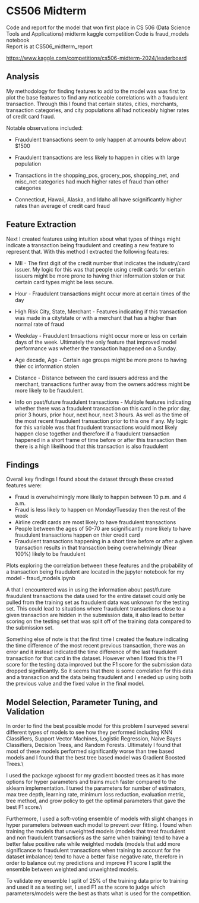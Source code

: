 # CS506 Midterm
Code and report for the model that won first place in CS 506 (Data Science Tools and Applications) midterm kaggle competition
Code is fraud_models notebook  
Report is at CS506_midterm_report

https://www.kaggle.com/competitions/cs506-midterm-2024/leaderboard

 ## Analysis
My methodology for finding features to add to the model was was first to plot the base features to find any noticeable correlations with a fraudulent transaction. Through this I found that certain states, cities, merchants, transaction categories, and city populations all had noticeably higher rates of credit card fraud.

Notable observations included:
- Fraudulent transactions seem to only happen at amounts below about $1500

- Fraudulent transactions are less likely to happen in cities with large population

- Transactions in the shopping_pos, grocery_pos, shopping_net, and misc_net categories had much higher rates of fraud than other categories

- Connecticut, Hawaii, Alaska, and Idaho all have scignificantly higher rates than average of credit card fraud

## Feature Extraction
Next I created features using intuition about what types of things might indicate a transaction being fraudulent and creating a new feature to represent that. With this method I extracted the following features:
- MII - The first digit of the credit number that indicates the industry/card issuer. My logic for this was that people using credit cards for certain issuers might be more prone to having thier information stolen or that certain card types might be less secure.

- Hour - Fraudulent transactions might occur more at certain times of the day

- High Risk City, State, Merchant - Features indicating if this transaction was made in a city/state or with a merchant that has a higher than normal rate of fraud

- Weekday - Fraudulent trnsactions might occur more or less on certain days of the week. Ultimately the only feature that improved model performance was whether the transaction happened on a Sunday.

- Age decade, Age - Certain age groups might be more prone to having thier cc information stolen

- Distance - Distance between the card issuers address and the merchant, transactions further away from the owners address might be more likely to be fraudulent.

- Info on past/future fraudulent transactions - Multiple features indicating whether there was a fraudulent transaction on this card in the prior day, prior 3 hours, prior hour, next hour, next 3 hours. As well as the time of the most recent fraudulent transaction prior to this one if any. My logic for this variable was that fraudulent transactions would most likely happen close together and therefore if a fraudulent transaction happened in a short frame of time before or after this transaction then there is a high likelihood that this transaction is also fraudulent 

## Findings
Overall key findings I found about the dataset through these created features were:
- Fraud is overwhelmingly more likely to happen between 10 p.m. and 4 a.m.
- Fraud is less likely to happen on Monday/Tuesday then the rest of the week
- Airline credit cards are most likely to have fraudulent transactions
- People between the ages of 50-70 are scignificantly more likely to have fraudulent transactions happen on thier credit card
- Fraudulent transactions happening in a short time before or after a given transaction results in that transaction being overwhelmingly (Near 100%) likely to be fraudulent

Plots exploring the correlation between these features and the probability of a transaction being fraudulent are located in the jupyter notebook for my model - fraud_models.ipynb

A that I encountered was in using the information about past/future fraudulent transactions the data used for the entire dataset could only be pulled from the training set as fraudulent data was unknown for the testing set. This could lead to situations where fraudulent transactions close to a given transaction are hidden in the submission data, it also lead to better scoring on the testing set that was split off of the training data compared to the submission set. 

Something else of note is that the first time I created the feature indicating the time difference of the most recent previous transaction, there was an error and it instead indicated the time difference of the last fraudulent transaction for that card in the dataset. However when I fixed this the F1 score for the testing data improved but the F1 score for the submission data dropped significantly. So it seems that there is some correlation for this data and a transaction and the data being fraudulent and I eneded up using both the previous value and the fixed value in the final model.

## Model Selection, Parameter Tuning, and Validation
 In order to find the best possible model for this problem I surveyed several different types of models to see how they performed including KNN Classifiers, Support Vector Machines, Logistic Regression, Naive Bayes Classifiers, Decision Trees, and Random Forests. Ultimately I found that most of these models performed significantly worse than tree based models and I found that the best tree based model was Gradient Boosted Trees.\\
 
 I used the package xgboost for my gradient boosted trees as it has more options for hyper parameters and trains much faster compared to the sklearn implementation. I tuned the parameters for number of estimators, max tree depth, learning rate, minimum loss reduction, evaluation metric, tree method, and grow policy to get the optimal parameters that gave the best F1 score.\\

 Furthermore, I used a soft-voting ensemble of models with slight changes in hyper parameters between each model to prevent over fitting. I found when training the models that unweighted models (models that treat fraudulent and non fraudulent transactions as the same when training) tend to have a better false positive rate while weighted models (models that add more significance to fraudulent transactions when training to account for the dataset imbalance) tend to have a better false negative rate, therefore in order to balance out my predictions and improve F1 score I split the ensemble between weighted and unweighted models.

 To validate my ensemble I split of 25% of the training data prior to training and used it as a testing set, I used F1 as the score to judge which parameters/models were the best as thats what is used for the competition.
